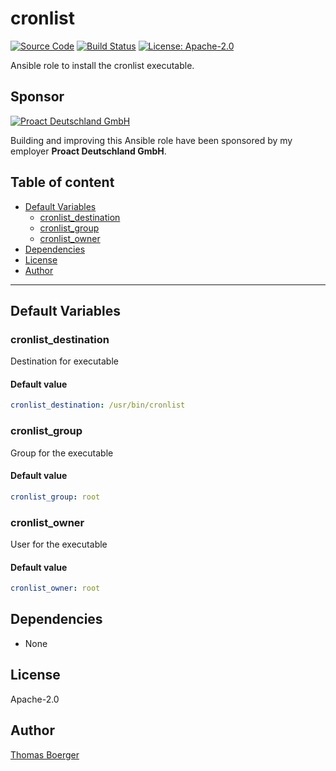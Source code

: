# cronlist

[![Source Code](https://img.shields.io/badge/github-source%20code-blue?logo=github&logoColor=white)](https://github.com/rolehippie/cronlist) [![Build Status](https://img.shields.io/drone/build/rolehippie/cronlist/master?logo=drone)](https://cloud.drone.io/rolehippie/cronlist) [![License: Apache-2.0](https://img.shields.io/github/license/rolehippie/cronlist)](https://github.com/rolehippie/cronlist/blob/master/LICENSE) 

Ansible role to install the cronlist executable. 

## Sponsor 

[![Proact Deutschland GmbH](https://proact.eu/wp-content/uploads/2020/03/proact-logo.png)](https://proact.eu) 

Building and improving this Ansible role have been sponsored by my employer **Proact Deutschland GmbH**.

## Table of content

* [Default Variables](#default-variables)
  * [cronlist_destination](#cronlist_destination)
  * [cronlist_group](#cronlist_group)
  * [cronlist_owner](#cronlist_owner)
* [Dependencies](#dependencies)
* [License](#license)
* [Author](#author)

---

## Default Variables

### cronlist_destination

Destination for executable

#### Default value

```YAML
cronlist_destination: /usr/bin/cronlist
```

### cronlist_group

Group for the executable

#### Default value

```YAML
cronlist_group: root
```

### cronlist_owner

User for the executable

#### Default value

```YAML
cronlist_owner: root
```

## Dependencies

* None

## License

Apache-2.0

## Author

[Thomas Boerger](https://github.com/tboerger)
